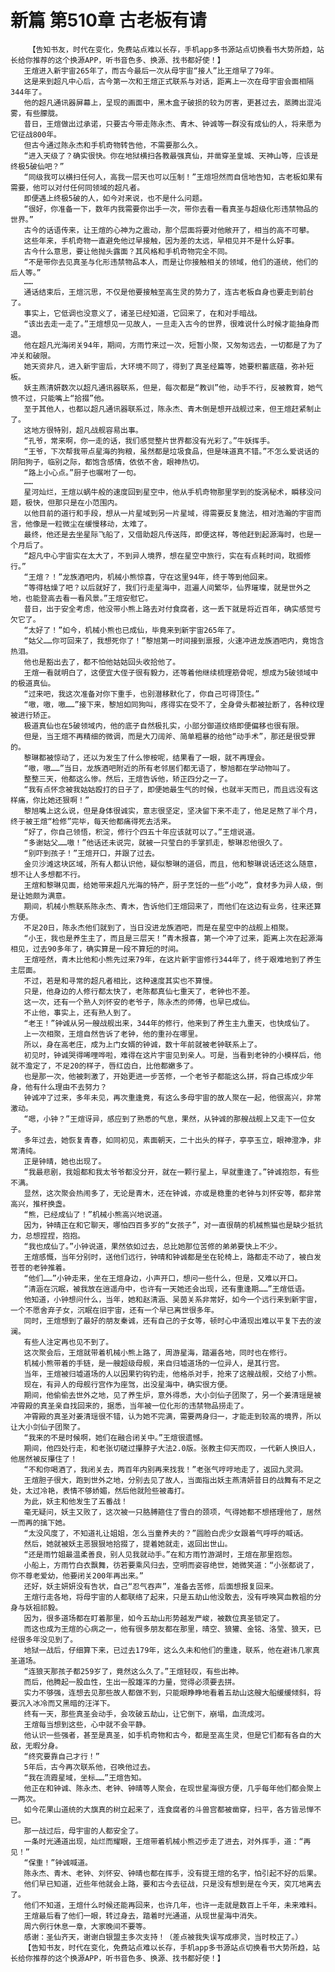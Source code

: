# 新篇 第510章 古老板有请
        【告知书友，时代在变化，免费站点难以长存，手机app多书源站点切换看书大势所趋，站长给你推荐的这个换源APP，听书音色多、换源、找书都好使！】
       王煊进入新宇宙265年了，而古今最后一次从母宇宙“接人”比王煊早了79年。
       这是来到超凡中心后，古今第一次和王煊正式联系与对话，距离上一次在母宇宙会面相隔344年了。
       他的超凡通讯器屏幕上，呈现的画面中，黑木盒子破损的较为厉害，更甚过去，蒸腾出混沌雾，有些朦胧。
       昔日，王煊做出过承诺，只要古今带走陈永杰、青木、钟诚等一群没有成仙的人，将来愿为它征战800年。
       但古今通过陈永杰和手机奇物转告他，不需要那么久。
       “进入天级了？确实很快。你在地狱横扫各教最强真仙，并凿穿圣皇城、天神山等，应该是终极5破仙吧？”
       “同级我可以横扫任何人，高我一层天也可以压制！”王煊坦然而自信地告知，古老板如果有需要，他可以对付任何同领域的超凡者。
       即便遇上终极5破的人，如今对来说，也不是什么问题。
       “很好，你准备一下，数年内我需要你出手一次，带你去看一看真圣与超级化形违禁物品的世界。”
       古今的话语传来，让王煊的心神为之震动，那个层面将要对他敞开了，相当的高不可攀。
       这些年来，手机奇物一直避免他过早接触，因为差的太远，早相见并不是什么好事。
       古今什么意思，要让他抛头露面？其风格和手机奇物完全不同。
       “不是带你去见真圣与化形违禁物品本人，而是让你接触相关的领域，他们的道统，他们的后人等。”
       ……
       通话结束后，王煊沉思，不仅是他要接触至高生灵的势力了，连古老板自身也要走到前台了。
       事实上，它低调也没意义了，诸圣已经知道，它回来了，在和对手暗战。
       “该出去走一走了。”王煊想见一见故人，一旦走入古今的世界，很难说什么时候才能抽身而退。
       他在超凡光海闭关94年，期间，方雨竹来过一次，短暂小聚，又匆匆远去，一切都是了为了冲关和破限。
       她天资非凡，进入新宇宙后，大环境不同了，得到了真圣经篇等，她要积蓄底蕴，弥补短板。
       妖主燕清妍数次以超凡通讯器联系，但是，每次都是“教训”他，动手不行，反被教育，她气愤不过，只能嘴上“拾掇”他。
       至于其他人，也都以超凡通讯器联系过，陈永杰、青木倒是想开战舰过来，但王煊赶紧制止了。
       这地方很特别，超凡战舰容易出事。
       “孔爷，常来啊，你一走的话，我们感觉整片世界都没有光彩了。”牛妖挥手。
       “王爷，下次帮我带点星海的狗粮，虽然都是垃圾食品，但是味道真不错。”不怎么爱说话的阴阳狗子，临别之际，都饱含感情，依依不舍，眼神热切。
       “路上小心点。”厨子也嘱咐了一句。
       ……
       星河灿烂，王煊以蜗牛般的速度回到星空中，他从手机奇物那里学到的旋涡秘术，瞬移没问题，极快，但那只是在小范围内。
       以他目前的道行和手段，想从一片星域到另一片星域，得需要反复施法，相对浩瀚的宇宙而言，他像是一粒微尘在缓慢移动，太难了。
       最终，他还是去坐星际飞船了，又借助超凡传送阵，即便这样，等他赶到起源海时，也是一个月后了。
       “超凡中心宇宙实在太大了，不到异人境界，想在星空中旅行，实在有点耗时间，耽搁修行。”
       “王煊？！”龙族酒吧内，机械小熊惊喜，守在这里94年，终于等到他回来。
       “等得枯燥了吧？以后就好了，我们行走星海中，逛遍人间繁华，仙界璀璨，就是世外之地，也能登高去看一看风景。”王煊安慰它。
       昔日，出于安全考虑，他没带小熊上路去对付食腐者，这一丢下就是将近百年，确实感觉亏欠它了。
       “太好了！”如今，机械小熊也已成仙，毕竟来到新宇宙265年了。
       “姑父……你可回来了，我想死你了！”黎旭第一时间接到禀报，火速冲进龙族酒吧内，竟饱含热泪。
       他也是豁出去了，都不怕他姑姑回头收拾他了。
       王煊一看就明白了，这便宜大侄子很有毅力，还等着他继续梳理筋骨呢，想成为5破领域中的极道真仙。
       “过来吧，我这次准备对你下重手，也别潜移默化了，你自己可得顶住。”
       “嗷，嗷，嗷……”接下来，黎旭如同狗叫，疼得实在受不了，全身骨头都被扯断了，各种纹理被进行矫正。
       极道真仙也在5破领域内，他的底子自然极扎实，小部分御道纹络即便偏移也很有限。
       但是，当王煊不再精细的微调，而是大刀阔斧、简单粗暴的给他“动手术”，那还是很受罪的。
       黎琳都被惊动了，还以为发生了什么惨桉呢，结果看了一眼，就不再理会。
       “嗷，嗷……”当日，龙族酒吧附近的所有老邻居们都无语了，黎旭都在学动物叫了。
       整整三天，他都这么惨。然后，王煊告诉他，矫正四分之一了。
       “我有点怀念被我姑姑殴打的日子了，即便她最生气的时候，也就半天而已，而且远没有这样痛，你比她还狠啊！”
       黎旭嘴上这么说，但是身体很诚实，意志很坚定，坚决留下来不走了，他足足熬了半个月，终于被王煊“检修”完毕，每天他都痛得死去活来。
       “好了，你自己领悟，积淀，修行个四五十年应该就可以了。”王煊说道。
       “多谢姑父……嗷！”他话还未说完，就被一只莹白的手掌抓走，黎琳忍他很久了。
       “别吓到孩子！”王煊开口，并跟了过去。
       金贝沙滩这块区域，所有人都认识他，疑似黎琳的道侣，而且，他和黎琳说话还这么随意，想不让人多想都不行。
       王煊和黎琳见面，给她带来超凡光海的特产，厨子烹饪的一些“小吃”，食材多为异人级，倒是让她颇为满意。
       期间，机械小熊联系陈永杰、青木，告诉他们王煊回来了，而他们在这边有业务，往来还算方便。
       不足20日，陈永杰他们就到了，当日没进龙族酒吧，而是在星空中的战舰上相聚。
       “小王，我也是养生主了，而且是三层天！”青木报喜，第一个冲了过来，距离上次在起源海相见，过去90多年了，确实算是一段不算短的时间。
       王煊哑然，青木比他和小熊先过来79年，在这片新宇宙修行344年了，终于艰难地到了养生主层面。
       不过，若是和寻常的超凡者相比，这种速度其实也不算慢。
       只是，他身边的人修行都太快了，老陈都真仙七重天了，老钟也不差。
       这一次，还有一个熟人刘怀安的老爷子，陈永杰的师傅，也早已成仙。
       不止他，事实上，还有熟人到了。
       “老王！”钟诚从另一艘战舰出来，344年的修行，他来到了养生主九重天，也快成仙了。
       上一次相聚，王煊自然告诉了老钟，他的重孙在哪里。
       所以，身在高老庄，成为上门女婿的钟诚，数十年前就被老钟联系上了。
       初见时，钟诚哭得唏哩哗啦，难得在这片宇宙见到亲人。可是，当看到老钟的小模样后，他就不澹定了，不足20的样子，唇红齿白，比他都嫩多了。
       也是那一次，他被刺激了，开始更进一步苦修，一个老爷子都能这么拼，将自己练成少年身，他有什么理由不去努力？
       钟诚冲了过来，多年未见，再次重逢竟，有这么多母宇宙的故人聚在一起，他很高兴，非常激动。
       “嗯，小钟？”王煊讶异，感应到了熟悉的气息，果然，从钟诚的那艘战舰上又走下一位女子。
       多年过去，她恢复青春，如同初见，素面朝天，二十出头的样子，亭亭玉立，眼神澄净，非常清纯。
       正是钟晴，她也出现了。
       “我最悲剧，我姐都和我太爷爷都没分开，就在一颗行星上，早就重逢了。”钟诚抱怨，有些不满。
       显然，这次聚会热闹多了，无论是青木，还在钟诚，亦或是稳重的老钟与刘怀安等，都非常高兴，推杯换盏。
       “熊，已经成仙了！”机械小熊高兴地说道。
       因为，钟晴正在和它聊天，哪怕四百多岁的“女孩子”，对一直很萌的机械熊猫也是缺少抵抗力，总想捏捏，抱抱。
       “我也成仙了。”小钟说道，果然依如过去，总比她那位苦修的弟弟要快上不少。
       王煊感慨，当年分别时，送他们远行，钟晴和钟诚都是坐在轮椅上，路都走不动了，被白发苍苍的老钟推着。
       “他们……”小钟走来，坐在王煊身边，小声开口，想问一些什么，但是，又难以开口。
       “清涵在沉眠，被我放在逍遥舟中，也许有一天她还会出现，还有重逢期……”王煊低语。
       他知道，小钟想问什么，当年，她和赵清涵、吴茵关系非常好，如今一个远行来到新宇宙，一个不愿舍弃子女，沉眠在旧宇宙，还有一个早已离世很多年。
       同时，王煊想到了最好的朋友秦诚，还有自己的子女等，顿时心中涌现出难以平复下去的波澜。
       有些人注定再也见不到了。
       这次聚会后，王煊就带着机械小熊上路了，周游星海，踏遍各地，同时也在修行。
       机械小熊带着的手链，是一艘超级母舰，来自归墟道场的一位异人，是其行宫。
       当年，王煊被归墟道场的人以因果钓钩钓走，他格杀对手，抢来了这艘战舰，交给了小熊。
       现在，有异人的母舰行宫作为座驾，出没星海中，确实很方便。
       期间，他偷偷去世外之地，见了养生炉，意外得悉，大小剑仙子团聚了，另一个姜清瑶是被冲霄殿的真圣亲自找回来的，据悉，当年被一位化形的违禁物品捞走了。
       冲霄殿的真圣对姜清瑶很不错，认为她不完满，需要两身归一，才能走到较高的境界，所以让大小剑仙子团聚了。
       “我来的不是时候啊，她们在融合闭关中。”王煊很遗憾。
       期间，他四处行走，和老张切磋过攥脖子大法2.0版。张教主仰天而叹，一代新人换旧人，他居然被反攥住了！
       “不和你喝酒了，我闭关去，两百年内别再来找我！”老张气哼哼地走了，返回九灵洞。
       王煊胆子很大，跑到世外之地，分别去见了故人，当面指出妖主燕清妍昔日的战舞有不足之处，太过冷艳，表情不够娇媚，然后他就险些被毒打。
       为此，妖主和他发生了五番战！
       毫无疑问，妖主又败了，这次被一只胳膊箍住了雪白的颈项，气得她都不想搭理他了，居然一而再的擒下她。
       “太没风度了，不知道礼让姐姐，怎么当童养夫的？”圆脸白虎少女跟着气呼呼的喊话。
       然后，她就被妖主恶狠狠地拾掇了，提着她就走，返回出世山。
       “还是雨竹姐最温柔善良，别人见我就动手。”在和方雨竹游湖时，王煊在那里抱怨。
       小船上，方雨竹白衣飘舞，彷若要乘风归去，空明而姿容绝世，她微笑道：“小张都说了，你不尊老爱幼，他要闭关200年再出来。”
       还好，妖主妍妍没有告状，自己“忍气吞声”，准备去苦修，后面想报复回来。
       王煊行走各地，将母宇宙的人都联络了起来，只是五劫山他没敢去，没有呼唤冥血教祖的分身与妖祖祁毅。
       因为，很多道场都在盯着那里，如今五劫山形势越发严峻，被数位真圣锁定了。
       而这也成为王煊的心病之一，他有很多朋友都在那里，晴空、狼獾、金铭、洛莹、狼天，已经很多年没见到了。
       地狱一战后，仔细算下来，已过去179年，这么久未和他们的重逢，联系，他在避讳几家真圣道场。
       “连狼天那孩子都259岁了，竟然这么久了。”王煊轻叹，有些出神。
       而后，他腾起一股血性，生出一股雄浑的力量，觉得必须要去拼。
       实力不够强，连想去见那些故人都做不到，只能眼睁睁地看着五劫山这艘大船缓缓倾斜，将要沉入冰冷而又黑暗的汪洋下。
       终有一天，那些真圣会动手，会攻破五劫山，让它倒下，崩塌，血流成河。
       王煊每当想到这些，心中就不会平静。
       他认识一些强者，甚至是真圣，如手机奇物和古今，都是至高生灵，但是它们都有各自的大敌，无暇分身。
       “终究要靠自己才行！”
       5年后，古今再次联系他，召唤他过去。
       “我在流霞星域，坐标……”王煊告知。
       他正在和钟诚、陈永杰、老钟、钟晴等人聚会，在现世星海很方便，几乎每年他们都会聚上一两次。
       如今花果山道统的大旗真的树立起来了，连食腐者的斗兽宫都被凿穿，扫平，各方皆忌惮不已。
       那一战过后，母宇宙的人都安全了。
       一条时光通道出现，灿烂而耀眼，王煊带着机械小熊迈步走了进去，对外挥手，道：“再见！”
       “保重！”钟诚喊道。
       陈永杰、青木、老钟、刘怀安、钟晴也都在挥手，没有提王煊的名字，怕引起不好的后果。
       他们早已知道，近些年他就会上路，要和古今去征战，只是没有想到是在今天，突兀地离去了。
       他们不知道，王煊什么时候还能再回来，也许几年，也许一走就是数百上千年，未来难料。
       王煊最后看了他们一眼，转过身去，踏着时光通道，从现世星海中消失。
       周六例行休息一章，大家晚间不要等。
       感谢：圣仙齐天，谢谢白银盟主多次支持！（差点被我失误写成瘆灵，当时校正了。）
       【告知书友，时代在变化，免费站点难以长存，手机app多书源站点切换看书大势所趋，站长给你推荐的这个换源APP，听书音色多、换源、找书都好使！】